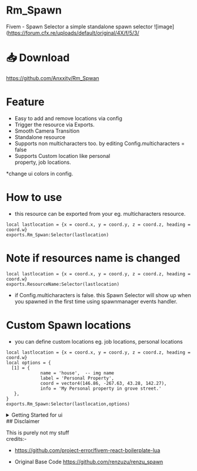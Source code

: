 # Rm_Spawn
Fivem - Spawn Selector
a simple standalone spawn selector
![image](https://forum.cfx.re/uploads/default/original/4X/f/5/3/


# 📥 Download 
https://github.com/Anxxity/Rm_Spwan

# Feature

* Easy to add and remove locations via config
* Trigger the resource via Exports.
* Smooth Camera Transition
* Standalone resource
* Supports non multicharacters too. by editing Config.multicharacters = false
* Supports Custom location like personal      
property, job locations.

*change ui colors in config.

# How to use
- this resource can be exported from your eg. multicharacters resource.
```
local lastlocation = {x = coord.x, y = coord.y, z = coord.z, heading = coord.w}
exports.Rm_Spwan:Selector(lastlocation)
```
# Note if resources name is changed

```
local lastlocation = {x = coord.x, y = coord.y, z = coord.z, heading = coord.w}
exports.ResourceName:Selector(lastlocation)
```
- if Config.multicharacters is false. this Spawn Selector will show up when you spawned in the first time using spawnmanager events handler.

# Custom Spawn locations
- you can define custom locations eg. job locations, personal locations
```
local lastlocation = {x = coord.x, y = coord.y, z = coord.z, heading = coord.w}
local options = {
  [1] = { 
             name = 'house',  -- img name
             label = 'Personal Property', 
             coord = vector4(146.86, -267.63, 43.28, 142.27), 
             info = 'My Personal property in grove street.'
   },
}
exports.Rm_Spawn:Selector(lastlocation,options)
```
<details>
<summary> Getting Started for ui </summary>
## Requirements for developing ui
* [Node > v10.6](https://nodejs.org/en/)
* [Yarn](https://yarnpkg.com/getting-started/install) (Preferred but not required)

*A basic understanding of the modern web development workflow. If you don't 
know this yet, React might not be for you just yet.*
 
## Getting Started

First clone the repository or use the template option and place
it within your `resources` folder

### Installation

*The boilerplate was made using `yarn` but is still compatible with
`npm`.*

Install dependencies by navigating to the `web` folder within
a terminal of your choice and type `npm i` or `yarn`.



**Hot Builds In-Game**

When developing in-game, you can use the hot build system by
running the `start:game` script. This is essentially the start
script but it writes to disk. Meaning all that is required is a
resource restart to update the game script

**Usage**
```sh
# yarn
yarn start:game
# npm
npm run start:game
```

**Production Builds**

When you are done with development phase for your resource. You
must create a production build that is optimized and minimized.

You can do this by running the following:

```sh
npm run build
yarn build 
```
</details>
## Disclaimer

This is purely not my stuff  
credits:-
 - https://github.com/project-error/fivem-react-boilerplate-lua


- Original Base Code
https://github.com/renzuzu/renzu_spawn
